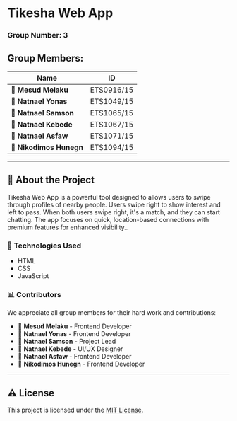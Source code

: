 # **Tikesha Web App**
### **Group Number:** 3

## **Group Members:**

| **Name**              | **ID**         |
|-----------------------|----------------|
| :bust_in_silhouette: **Mesud Melaku**    | ETS0916/15     |
| :bust_in_silhouette: **Natnael Yonas**   | ETS1049/15     |
| :bust_in_silhouette: **Natnael Samson**  | ETS1065/15     |
| :bust_in_silhouette: **Natnael Kebede**  | ETS1067/15     |
| :bust_in_silhouette: **Natnael Asfaw**   | ETS1071/15     |
| :bust_in_silhouette: **Nikodimos Hunegn**| ETS1094/15     |

---

## :rocket: **About the Project**
Tikesha Web App is a powerful tool designed to allows users to swipe through profiles of nearby people. Users swipe right to show interest and left to pass. When both users swipe right, it's a match, and they can start chatting. The app focuses on quick, location-based connections with premium features for enhanced visibility..

### :wrench: **Technologies Used**
- HTML
- CSS
- JavaScript

### :bar_chart: **Contributors**
We appreciate all group members for their hard work and contributions:

- :bust_in_silhouette: **Mesud Melaku** - Frontend Developer
- :bust_in_silhouette: **Natnael Yonas** - Frontend Developer
- :bust_in_silhouette: **Natnael Samson** - Project Lead
- :bust_in_silhouette: **Natnael Kebede** - UI/UX Designer
- :bust_in_silhouette: **Natnael Asfaw** - Frontend Developer 
- :bust_in_silhouette: **Nikodimos Hunegn** - Frontend Developer

---




## :warning: **License**
This project is licensed under the [MIT License](LICENSE).
